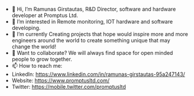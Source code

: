 - 👋 Hi, I’m Ramunas Girstautas, R&D Director, software and hardware developer at Promptus Ltd.
- 👀 I’m interested in Remote monitoring, IOT hardware and software developing.
- 🌱 I’m currently Creating projects that hope would inspire more and more engineers around the world to create something unique that may change the world!
- 💞️ Want to collaborate? We will always find space for open minded people to grow together.
- 📫 How to reach me:
- LinkedIn: https://www.linkedin.com/in/ramunas-girstautas-95a247143/
- Website: https://www.promptusltd.com/
- Twitter: https://mobile.twitter.com/promptusltd

<!---
ramunasgirstautas/ramunasgirstautas is a ✨ special ✨ repository because its `README.md` (this file) appears on your GitHub profile.
You can click the Preview link to take a look at your changes.
--->
